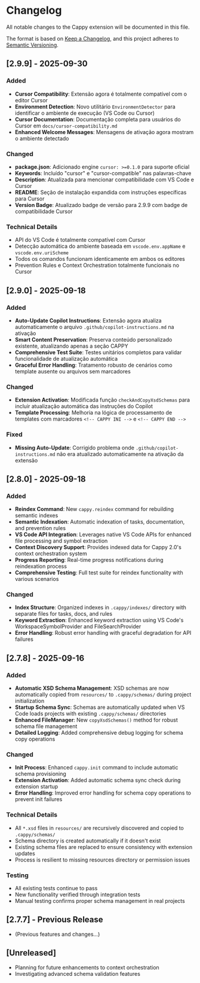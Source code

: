 # Changelog

All notable changes to the Cappy extension will be documented in this file.

The format is based on [Keep a Changelog](https://keepachangelog.com/en/1.0.0/),
and this project adheres to [Semantic Versioning](https://semver.org/spec/v2.0.0.html).

## [2.9.9] - 2025-09-30

### Added
- **Cursor Compatibility**: Extensão agora é totalmente compatível com o editor Cursor
- **Environment Detection**: Novo utilitário `EnvironmentDetector` para identificar o ambiente de execução (VS Code ou Cursor)
- **Cursor Documentation**: Documentação completa para usuários do Cursor em `docs/cursor-compatibility.md`
- **Enhanced Welcome Messages**: Mensagens de ativação agora mostram o ambiente detectado

### Changed
- **package.json**: Adicionado engine `cursor: >=0.1.0` para suporte oficial
- **Keywords**: Incluído "cursor" e "cursor-compatible" nas palavras-chave
- **Description**: Atualizada para mencionar compatibilidade com VS Code e Cursor
- **README**: Seção de instalação expandida com instruções específicas para Cursor
- **Version Badge**: Atualizado badge de versão para 2.9.9 com badge de compatibilidade Cursor

### Technical Details
- API do VS Code é totalmente compatível com Cursor
- Detecção automática do ambiente baseada em `vscode.env.appName` e `vscode.env.uriScheme`
- Todos os comandos funcionam identicamente em ambos os editores
- Prevention Rules e Context Orchestration totalmente funcionais no Cursor

## [2.9.0] - 2025-09-18

### Added
- **Auto-Update Copilot Instructions**: Extensão agora atualiza automaticamente o arquivo `.github/copilot-instructions.md` na ativação
- **Smart Content Preservation**: Preserva conteúdo personalizado existente, atualizando apenas a seção CAPPY
- **Comprehensive Test Suite**: Testes unitários completos para validar funcionalidade de atualização automática
- **Graceful Error Handling**: Tratamento robusto de cenários como template ausente ou arquivos sem marcadores

### Changed
- **Extension Activation**: Modificada função `checkAndCopyXsdSchemas` para incluir atualização automática das instruções do Copilot
- **Template Processing**: Melhoria na lógica de processamento de templates com marcadores `<!-- CAPPY INI -->` e `<!-- CAPPY END -->`

### Fixed
- **Missing Auto-Update**: Corrigido problema onde `.github/copilot-instructions.md` não era atualizado automaticamente na ativação da extensão

## [2.8.0] - 2025-09-18

### Added
- **Reindex Command**: New `cappy.reindex` command for rebuilding semantic indexes
- **Semantic Indexation**: Automatic indexation of tasks, documentation, and prevention rules
- **VS Code API Integration**: Leverages native VS Code APIs for enhanced file processing and symbol extraction
- **Context Discovery Support**: Provides indexed data for Cappy 2.0's context orchestration system
- **Progress Reporting**: Real-time progress notifications during reindexation process
- **Comprehensive Testing**: Full test suite for reindex functionality with various scenarios

### Changed
- **Index Structure**: Organized indexes in `.cappy/indexes/` directory with separate files for tasks, docs, and rules
- **Keyword Extraction**: Enhanced keyword extraction using VS Code's WorkspaceSymbolProvider and FileSearchProvider
- **Error Handling**: Robust error handling with graceful degradation for API failures

## [2.7.8] - 2025-09-16

### Added
- **Automatic XSD Schema Management**: XSD schemas are now automatically copied from `resources/` to `.cappy/schemas/` during project initialization
- **Startup Schema Sync**: Schemas are automatically updated when VS Code loads projects with existing `.cappy/schemas/` directories
- **Enhanced FileManager**: New `copyXsdSchemas()` method for robust schema file management
- **Detailed Logging**: Added comprehensive debug logging for schema copy operations

### Changed
- **Init Process**: Enhanced `cappy.init` command to include automatic schema provisioning
- **Extension Activation**: Added automatic schema sync check during extension startup
- **Error Handling**: Improved error handling for schema copy operations to prevent init failures

### Technical Details
- All `*.xsd` files in `resources/` are recursively discovered and copied to `.cappy/schemas/`
- Schema directory is created automatically if it doesn't exist
- Existing schema files are replaced to ensure consistency with extension updates
- Process is resilient to missing resources directory or permission issues

### Testing
- All existing tests continue to pass
- New functionality verified through integration tests
- Manual testing confirms proper schema management in real projects

## [2.7.7] - Previous Release
- (Previous features and changes...)

## [Unreleased]
- Planning for future enhancements to context orchestration
- Investigating advanced schema validation features